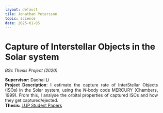 ```yaml
---
layout: default
tile: Jonathan Petersson
topic: science
date: 2025-01-05
---
```


# Capture of Interstellar Objects in the Solar system
*BSc Thesis Project (2020)*

<p style="text-align: justify;">
<b>Supervisor:</b> Daohai Li<br>
<b>Project Description:</b> I estimate the capture rate of InterStellar Objects (ISOs) in the Solar system, using the <i>N</i>-body code MERCURY (Chambers, 1999). From this, I analyse the orbital properties of captured ISOs and how they get captured/ejected.<br>
<b>Thesis:</b> <a class="link" href="http://lup.lub.lu.se/student-papers/record/9015248">LUP Student Papers</a>
</p>

